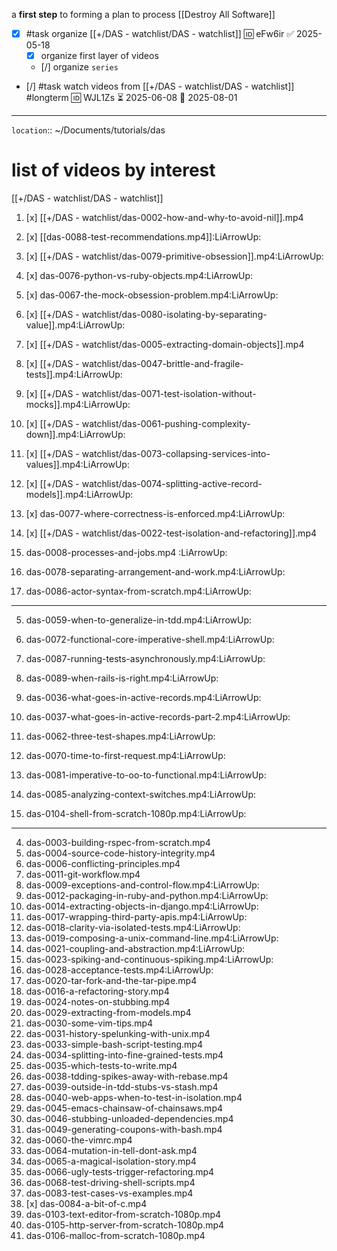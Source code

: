 
a **first step** to forming a plan to process [[Destroy All Software]]

- [x] #task organize [[+/DAS - watchlist/DAS - watchlist]] 🆔 eFw6ir ✅ 2025-05-18
	- [x] organize first layer of videos
	- [/] organize `series`
- [/] #task watch videos from [[+/DAS - watchlist/DAS - watchlist]] #longterm 🆔 WJL1Zs ⏳ 2025-06-08 📅 2025-08-01
___
`location`:: ~/Documents/tutorials/das

# list of videos by interest
[[+/DAS - watchlist/DAS - watchlist]]
1. [x] [[+/DAS - watchlist/das-0002-how-and-why-to-avoid-nil]].mp4
2. [x] [[das-0088-test-recommendations.mp4]]:LiArrowUp:
3. [x] [[+/DAS - watchlist/das-0079-primitive-obsession]].mp4:LiArrowUp:
4. [x] das-0076-python-vs-ruby-objects.mp4:LiArrowUp:
5. [x] das-0067-the-mock-obsession-problem.mp4:LiArrowUp:
6. [x] [[+/DAS - watchlist/das-0080-isolating-by-separating-value]].mp4:LiArrowUp:
7. [x] [[+/DAS - watchlist/das-0005-extracting-domain-objects]].mp4
8. [x] [[+/DAS - watchlist/das-0047-brittle-and-fragile-tests]].mp4:LiArrowUp:
9. [x] [[+/DAS - watchlist/das-0071-test-isolation-without-mocks]].mp4:LiArrowUp:
10. [x] [[+/DAS - watchlist/das-0061-pushing-complexity-down]].mp4:LiArrowUp:
11. [x] [[+/DAS - watchlist/das-0073-collapsing-services-into-values]].mp4:LiArrowUp:
12. [x] [[+/DAS - watchlist/das-0074-splitting-active-record-models]].mp4:LiArrowUp:
13. [x] das-0077-where-correctness-is-enforced.mp4:LiArrowUp:
14. [x] [[+/DAS - watchlist/das-0022-test-isolation-and-refactoring]].mp4

15. das-0008-processes-and-jobs.mp4 :LiArrowUp:
16. das-0078-separating-arrangement-and-work.mp4:LiArrowUp:

17. das-0086-actor-syntax-from-scratch.mp4:LiArrowUp:

___

5. das-0059-when-to-generalize-in-tdd.mp4:LiArrowUp:

6. das-0072-functional-core-imperative-shell.mp4:LiArrowUp:
7. das-0087-running-tests-asynchronously.mp4:LiArrowUp:

8. das-0089-when-rails-is-right.mp4:LiArrowUp:

9. das-0036-what-goes-in-active-records.mp4:LiArrowUp:
10. das-0037-what-goes-in-active-records-part-2.mp4:LiArrowUp:

11. das-0062-three-test-shapes.mp4:LiArrowUp:
12. das-0070-time-to-first-request.mp4:LiArrowUp:
13. das-0081-imperative-to-oo-to-functional.mp4:LiArrowUp:
14. das-0085-analyzing-context-switches.mp4:LiArrowUp:
15. das-0104-shell-from-scratch-1080p.mp4:LiArrowUp:

___


4. das-0003-building-rspec-from-scratch.mp4
5. das-0004-source-code-history-integrity.mp4
6. das-0006-conflicting-principles.mp4
7. das-0011-git-workflow.mp4
8. das-0009-exceptions-and-control-flow.mp4:LiArrowUp:
9. das-0012-packaging-in-ruby-and-python.mp4:LiArrowUp:
10. das-0014-extracting-objects-in-django.mp4:LiArrowUp:
11. das-0017-wrapping-third-party-apis.mp4:LiArrowUp:
12. das-0018-clarity-via-isolated-tests.mp4:LiArrowUp:
13. das-0019-composing-a-unix-command-line.mp4:LiArrowUp:
14. das-0021-coupling-and-abstraction.mp4:LiArrowUp:
15. das-0023-spiking-and-continuous-spiking.mp4:LiArrowUp:
16. das-0028-acceptance-tests.mp4:LiArrowUp:
17. das-0020-tar-fork-and-the-tar-pipe.mp4
18. das-0016-a-refactoring-story.mp4
19. das-0024-notes-on-stubbing.mp4
20. das-0029-extracting-from-models.mp4
21. das-0030-some-vim-tips.mp4
22. das-0031-history-spelunking-with-unix.mp4
23. das-0033-simple-bash-script-testing.mp4
24. das-0034-splitting-into-fine-grained-tests.mp4
25. das-0035-which-tests-to-write.mp4
26. das-0038-tdding-spikes-away-with-rebase.mp4
27. das-0039-outside-in-tdd-stubs-vs-stash.mp4
28. das-0040-web-apps-when-to-test-in-isolation.mp4
29. das-0045-emacs-chainsaw-of-chainsaws.mp4
30. das-0046-stubbing-unloaded-dependencies.mp4
31. das-0049-generating-coupons-with-bash.mp4
32. das-0060-the-vimrc.mp4
33. das-0064-mutation-in-tell-dont-ask.mp4
34. das-0065-a-magical-isolation-story.mp4
35. das-0066-ugly-tests-trigger-refactoring.mp4
36. das-0068-test-driving-shell-scripts.mp4
37. das-0083-test-cases-vs-examples.mp4
38. [x] das-0084-a-bit-of-c.mp4
39. das-0103-text-editor-from-scratch-1080p.mp4
40. das-0105-http-server-from-scratch-1080p.mp4
41. das-0106-malloc-from-scratch-1080p.mp4


